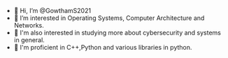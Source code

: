- 👋 Hi, I’m @GowthamS2021
- 👀 I’m interested in Operating Systems, Computer Architecture and Networks.
- 👀 I'm also interested in studying more about cybersecurity and systems in general.
- 🌱 I'm proficient in C++,Python and various libraries in python.

<!---
GowthamS2021/GowthamS2021 is a ✨ special ✨ repository because its `README.md` (this file) appears on your GitHub profile.
You can click the Preview link to take a look at your changes.
--->
